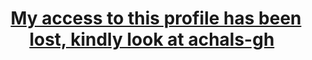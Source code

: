 <h1 align='center'>
<a href="https://www.github.com/achals-gh/">My access to this profile has been lost, kindly look at achals-gh</a>&nbsp;&nbsp;
</h1>
